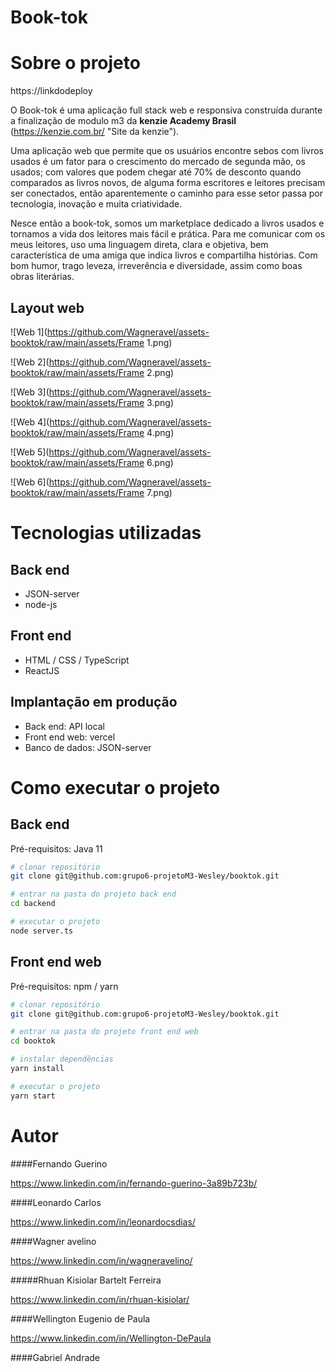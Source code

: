 # Book-tok

# Sobre o projeto

https://linkdodeploy

O Book-tok é uma aplicação full stack web e responsiva construída durante a finalização de modulo m3 da **kenzie Academy Brasil**
(https://kenzie.com.br/ "Site da kenzie").

Uma aplicação web que permite que os usuários encontre sebos com livros usados é um fator para o crescimento do mercado de segunda mão, os usados; com valores que podem chegar até 70% de desconto quando comparados as livros novos, de alguma forma escritores e leitores precisam ser conectados, então aparentemente o caminho para esse setor passa por tecnologia, inovação e muita criatividade.

Nesce então a book-tok, somos um marketplace dedicado a livros usados e tornamos a vida dos leitores mais fácil e prática. Para me comunicar com os meus leitores, uso uma linguagem direta, clara e objetiva, bem característica de uma amiga que indica livros e compartilha histórias. Com bom humor, trago leveza, irreverência e diversidade, assim como boas obras literárias.

## Layout web

![Web 1](https://github.com/Wagneravel/assets-booktok/raw/main/assets/Frame 1.png)

![Web 2](https://github.com/Wagneravel/assets-booktok/raw/main/assets/Frame 2.png)

![Web 3](https://github.com/Wagneravel/assets-booktok/raw/main/assets/Frame 3.png)

![Web 4](https://github.com/Wagneravel/assets-booktok/raw/main/assets/Frame 4.png)

![Web 5](https://github.com/Wagneravel/assets-booktok/raw/main/assets/Frame 6.png)

![Web 6](https://github.com/Wagneravel/assets-booktok/raw/main/assets/Frame 7.png)

# Tecnologias utilizadas

## Back end

- JSON-server
- node-js

## Front end

- HTML / CSS / TypeScript
- ReactJS

## Implantação em produção

- Back end: API local
- Front end web: vercel
- Banco de dados: JSON-server

# Como executar o projeto

## Back end

Pré-requisitos: Java 11

```bash
# clonar repositório
git clone git@github.com:grupo6-projetoM3-Wesley/booktok.git

# entrar na pasta do projeto back end
cd backend

# executar o projeto
node server.ts
```

## Front end web

Pré-requisitos: npm / yarn

```bash
# clonar repositório
git clone git@github.com:grupo6-projetoM3-Wesley/booktok.git

# entrar na pasta do projeto front end web
cd booktok

# instalar dependências
yarn install

# executar o projeto
yarn start
```

# Autor

####Fernando Guerino

https://www.linkedin.com/in/fernando-guerino-3a89b723b/

####Leonardo Carlos

https://www.linkedin.com/in/leonardocsdias/

####Wagner avelino

https://www.linkedin.com/in/wagneravelino/

#####Rhuan Kisiolar Bartelt Ferreira

https://www.linkedin.com/in/rhuan-kisiolar/

####Wellington Eugenio de Paula

https://www.linkedin.com/in/Wellington-DePaula

####Gabriel Andrade
